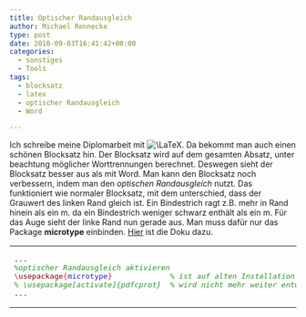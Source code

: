 ```yaml
---
title: Optischer Randausgleich
author: Michael Rennecke
type: post
date: 2010-09-03T16:41:42+00:00
categories:
  - sonstiges
  - Tools
tags:
  - blocksatz
  - latex
  - optischer Randausgleich
  - Word

---
```

Ich schreibe meine Diplomarbeit mit <img src='http://s0.wp.com/latex.php?latex=%5CLaTeX&#038;bg=ffffff&#038;fg=000000&#038;s=0' alt='\LaTeX' title='\LaTeX' class='latex' />. Da bekommt man auch einen sch&ouml;nen Blocksatz hin. Der Blocksatz wird auf dem gesamten Absatz, unter beachtung m&ouml;glicher Worttrennungen berechnet. Deswegen sieht der Blocksatz besser aus als mit Word. Man kann den Blocksatz noch verbessern, indem man den _optischen Randausgleich_ nutzt. Das funktioniert wie normaler Blocksatz, mit dem unterschied, dass der Grauwert des linken Rand gleich ist. Ein Bindestrich ragt z.B. mehr in Rand hinein als ein m. da ein Bindestrich weniger schwarz enth&auml;lt als ein m. F&uuml;r das Auge sieht der linke Rand nun gerade aus. Man muss daf&uuml;r nur das Package **microtype** einbinden. [Hier][1] ist die Doku dazu. 

<div class="wp_syntax">
  <table>
    <tr>
      <td class="code">
        <pre class="latex" style="font-family:monospace;">...
<span style="color: #2C922C; font-style: italic;">%optischer Randausgleich aktivieren</span>
<span style="color: #E02020; ">\</span><span style="color: #800000;">usepackage</span><span style="color: #E02020; ">{</span><span style="color: #2020C0; font-weight: normal;">microtype</span><span style="color: #E02020; ">}</span>             <span style="color: #2C922C; font-style: italic;">% ist auf alten Installation nicht immer vorhanden</span>
<span style="color: #2C922C; font-style: italic;">% \usepackage[activate]{pdfcprot}  % wird nicht mehr weiter entwickelt</span>
...</pre>
      </td>
    </tr>
  </table>
</div>

 [1]: http://www.ctan.org/tex-archive/macros/latex/contrib/microtype/microtype.pdf